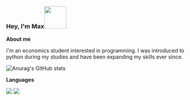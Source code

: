 ### Hey, I'm Max<img src="https://media.giphy.com/media/Wj7lNjMNDxSmc/giphy.gif" width="60px">

**About me**

I'm an economics student interested in programming.
I was introduced to python during my studies and have been expanding my skills ever since.

![Anurag's GitHub stats](https://github-readme-stats.vercel.app/api?username=Beatles-without-tea&count_private=true&show_icons=true)

**Languages**

<img src="https://img.shields.io/badge/Python-14354C?style=for-the-badge&logo=python&logoColor=white" >
<img	src="https://img.shields.io/badge/MySQL-00000F?style=for-the-badge&logo=mysql&logoColor=white" >

<!--
**Beatles-without-tea/Beatles-without-tea** is a ✨ _special_ ✨ repository because its `README.md` (this file) appears on your GitHub profile.

Here are some ideas to get you started:

- 🔭 I’m currently working on ...
- 🌱 I’m currently learning ...
- 👯 I’m looking to collaborate on ...
- 🤔 I’m looking for help with ...
- 💬 Ask me about ...
- 📫 How to reach me: ...
- 😄 Pronouns: ...
- ⚡ Fun fact: ...

[![Top Langs](https://github-readme-stats.vercel.app/api/top-langs/?username=Beatles-without-tea&layout=compact&count_private=true)](https://github.com/anuraghazra/github-readme-stats)
-->
